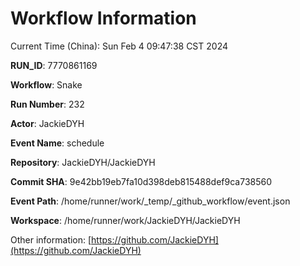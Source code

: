 # Workflow Information

Current Time (China): Sun Feb  4 09:47:38 CST 2024  

**RUN_ID**: 7770861169  

**Workflow**: Snake  

**Run Number**: 232  

**Actor**: JackieDYH  

**Event Name**: schedule  

**Repository**: JackieDYH/JackieDYH  

**Commit SHA**: 9e42bb19eb7fa10d398deb815488def9ca738560  

**Event Path**: /home/runner/work/_temp/_github_workflow/event.json  

**Workspace**: /home/runner/work/JackieDYH/JackieDYH  

Other information: [https://github.com/JackieDYH](https://github.com/JackieDYH)
